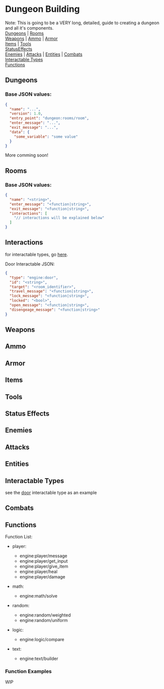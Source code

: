 
# Dungeon Building

Note: This is going to be a VERY long, detailed, guide to creating a dungeon and all it's components.  
[Dungeons](#dungeons) | [Rooms](#rooms)  
[Weapons](#weapons) | [Ammo](#ammo) | [Armor](#armor)  
[Items](#items) | [Tools](#tools)  
[StatusEffects](#status-effects)  
[Enemies](#enemies) | [Attacks](#attacks) | [Entities](#entities) | [Combats](#combats)  
[Interactable Types](#interactable-types)  
[Functions](#functions)  

## Dungeons

### Base JSON values:
```json
{
  "name": "...",
  "version": 1.0,
  "entry_point": "dungeon:rooms/room",
  "enter_message": "...",
  "exit_message": "...",
  "data": {
    "some_variable": "some value"
  }
}
```

More comming soon!  


## Rooms

### Base JSON values:
```json
{
  "name": "<string>",
  "enter_message": "<function|string>",
  "exit_message": "<function|string>",
  "interactions": [
    "// interactions will be explained below"
  ]
}
```

## Interactions
for interactable types, go [here](#interactable-types).  


Door Interactable JSON:  
```json
{
  "type": "engine:door",
  "id": "<string>",
  "target": "<room_identifier>",
  "travel_message": "<function|string>",
  "lock_message": "<function|string>",
  "locked": "<bool>",
  "open_message": "<function|string>",
  "disengeage_message": "<function|string>"
}
```

## Weapons

## Ammo

## Armor

## Items

## Tools

## Status Effects

## Enemies

## Attacks

## Entities

## Interactable Types
see the [door](./resources/interactable_types/door.json) interactable type as an example  

## Combats

## Functions

Function List:  
- player:
  - engine:player/message
  - engine:player/get_input
  - engine:player/give_item
  - engine:player/heal
  - engine:player/damage

- math:
  - engine:math/solve

- random:
  - engine:random/weighted
  - engine:random/uniform

- logic:
  - engine:logic/compare

- text:
  - engine:text/builder

### Function Examples
WIP






